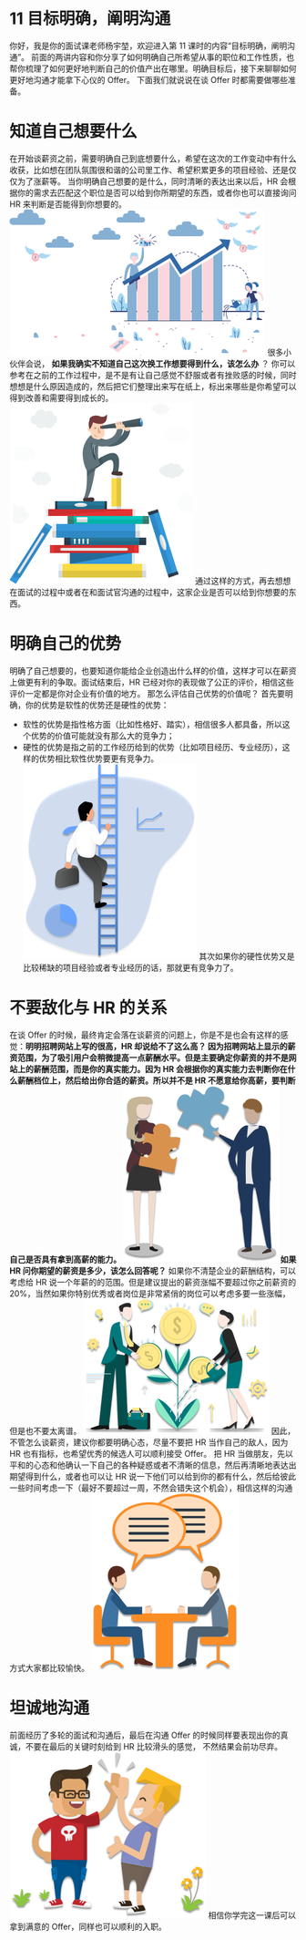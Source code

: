# 11 目标明确，阐明沟通

你好，我是你的面试课老师杨宇堃，欢迎进入第 11 课时的内容“目标明确，阐明沟通”。 前面的两讲内容和你分享了如何明确自己所希望从事的职位和工作性质，也帮你梳理了如何更好地判断自己的价值产出在哪里。明确目标后，接下来聊聊如何更好地沟通才能拿下心仪的 Offer。 下面我们就说说在谈 Offer 时都需要做哪些准备。

# 知道自己想要什么

在开始谈薪资之前，需要明确自己到底想要什么，希望在这次的工作变动中有什么收获，比如想在团队氛围很和谐的公司里工作、希望积累更多的项目经验、还是仅仅为了涨薪等。 当你明确自己想要的是什么，同时清晰的表达出来以后，HR 会根据你的需求去匹配这个职位是否可以给到你所期望的东西，或者你也可以直接询问 HR 来判断是否能得到你想要的。 ![img](assets/Cgq2xl4Jk7uAU2QlAAB8BU7HoSQ711.png) 很多小伙伴会说， **如果我确实不知道自己这次换工作想要得到什么，该怎么办** ？ 你可以参考在之前的工作过程中，是不是有让自己感觉不舒服或者有挫败感的时候，同时想想是什么原因造成的，然后把它们整理出来写在纸上，标出来哪些是你希望可以得到改善和需要得到成长的。 ![img](assets/Cgq2xl4Jk-SAEbE0AABxDK6ssrM497.png) 通过这样的方式，再去想想在面试的过程中或者在和面试官沟通的过程中，这家企业是否可以给到你想要的东西。

# 明确自己的优势

明确了自己想要的，也要知道你能给企业创造出什么样的价值，这样才可以在薪资上做更有利的争取。面试结束后，HR 已经对你的表现做了公正的评价，相信这些评价一定都是你对企业有价值的地方。 那怎么评估自己优势的价值呢？ 首先要明确，你的优势是软性的优势还是硬性的优势：

- 软性的优势是指性格方面（比如性格好、踏实），相信很多人都具备，所以这个优势的价值可能就没有那么大的竞争力；
- 硬性的优势是指之前的工作经历给到的优势（比如项目经历、专业经历），这样的优势相比软性优势要更有竞争力。 ![img](assets/CgpOIF4JlAaAZ6SkAACqPoNK3Po341.png) 其次如果你的硬性优势又是比较稀缺的项目经验或者专业经历的话，那就更有竞争力了。

# 不要敌化与 HR 的关系

在谈 Offer 的时候，最终肯定会落在谈薪资的问题上，你是不是也会有这样的感觉：**明明招聘网站上写的很高，HR 却说给不了这么高？ **因为招聘网站上显示的薪资范围，为了吸引用户会稍微提高一点薪酬水平。但是主要确定你薪资的并不是网站上的薪酬范围，而是你的真实能力。因为 HR 会根据你的真实能力去判断你在什么薪酬档位上，然后给出你合适的薪资。所以并不是 HR 不愿意给你高薪，要判断自己是否具有拿到高薪的能力。 ![img](assets/Cgq2xl4JlCyATQbvAACE3csz3FY795.png)** 如果 HR 问你期望的薪资是多少，该怎么回答呢？** 如果你不清楚企业的薪酬结构，可以考虑给 HR 说一个年薪的的范围。但是建议提出的薪资涨幅不要超过你之前薪资的 20%，当然如果你特别优秀或者岗位是非常紧俏的岗位可以考虑多要一些涨幅，但是也不要太离谱。 ![img](assets/Cgq2xl4JlFCAEERrAADt2PWLBLw708.png) 因此，不管怎么谈薪资，建议你都要明确心态，尽量不要把 HR 当作自己的敌人，因为 HR 也有指标，也希望优秀的候选人可以顺利接受 Offer。 把 HR 当做朋友，先以平和的心态和他确认一下自己的各种疑惑或者不清晰的信息，然后再清晰地表达出期望得到什么，或者也可以让 HR 说一下他们可以给到你的都有什么，然后给彼此一些时间考虑一下（最好不要超过一周，不然会错失这个机会），相信这样的沟通方式大家都比较愉快。 ![img](assets/Cgq2xl4JlHeAPgCFAAB8kD0NvIc318.png)

# 坦诚地沟通

前面经历了多轮的面试和沟通后，最后在沟通 Offer 的时候同样要表现出你的真诚，不要在最后的关键时刻给到 HR 比较滑头的感觉， 不然结果会前功尽弃。 ![img](assets/Cgq2xl4JlJSAMm5AAADJ2Ewq6uA695.png) 相信你学完这一课后可以拿到满意的 Offer，同样也可以顺利的入职。
